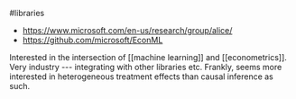 #libraries

- https://www.microsoft.com/en-us/research/group/alice/
- https://github.com/microsoft/EconML

Interested in the intersection of [[machine learning]] and [[econometrics]]. Very industry --- integrating with other libraries etc. Frankly, seems more interested in heterogeneous treatment effects than causal inference as such.
